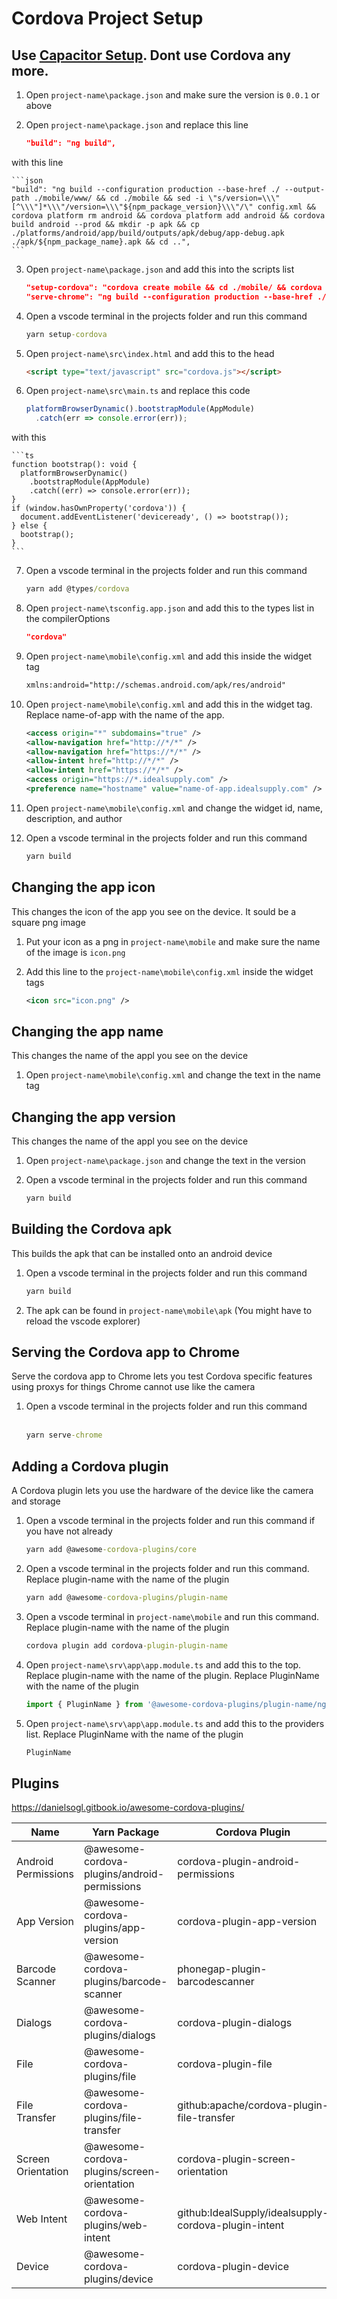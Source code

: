 # Cordova Project Setup

## Use [Capacitor Setup](https://gist.github.com/benjhengeveld/91e34337ae543326cb069b468d9ee430). Dont use Cordova any more.

1. Open `project-name\package.json` and make sure the version is `0.0.1` or above

2. Open `project-name\package.json` and replace this line
    ```json
    "build": "ng build",
    ```
with this line

    ```json
    "build": "ng build --configuration production --base-href ./ --output-path ./mobile/www/ && cd ./mobile && sed -i \"s/version=\\\"[^\\\"]*\\\"/version=\\\"${npm_package_version}\\\"/\" config.xml && cordova platform rm android && cordova platform add android && cordova build android --prod && mkdir -p apk && cp ./platforms/android/app/build/outputs/apk/debug/app-debug.apk ./apk/${npm_package_name}.apk && cd ..",
    ```


3. Open `project-name\package.json` and add this into the scripts list
    ```json
    "setup-cordova": "cordova create mobile && cd ./mobile/ && cordova platform add android && cd ..",
    "serve-chrome": "ng build --configuration production --base-href ./ --output-path ./mobile/www/ && cd ./mobile && sed -i \"s/version=\\\"[^\\\"]*\\\"/version=\\\"${npm_package_version}\\\"/\" config.xml && cordova platform remove browser && cordova platform add browser && cordova run browser && cd ..",
    ```

4. Open a vscode terminal in the projects folder and run this command
    ```cmd
    yarn setup-cordova
    ```

5. Open `project-name\src\index.html` and add this to the head
    ```html
    <script type="text/javascript" src="cordova.js"></script>
    ```

6. Open `project-name\src\main.ts` and replace this code
    ```ts
    platformBrowserDynamic().bootstrapModule(AppModule)
      .catch(err => console.error(err));
    ```
with this

    ```ts
    function bootstrap(): void {
      platformBrowserDynamic()
        .bootstrapModule(AppModule)
        .catch((err) => console.error(err));
    }
    if (window.hasOwnProperty('cordova')) {
      document.addEventListener('deviceready', () => bootstrap());
    } else {
      bootstrap();
    }
    ```

7. Open a vscode terminal in the projects folder and run this command
    ```cmd
    yarn add @types/cordova
    ```

8. Open `project-name\tsconfig.app.json` and add this to the types list in the compilerOptions
    ```json
    "cordova"
    ```

9. Open `project-name\mobile\config.xml` and add this inside the widget tag
    ```xml
    xmlns:android="http://schemas.android.com/apk/res/android"
    ```

10. Open `project-name\mobile\config.xml` and add this in the widget tag. Replace name-of-app with the name of the app. 
    ```xml
    <access origin="*" subdomains="true" />
    <allow-navigation href="http://*/*" />
    <allow-navigation href="https://*/*" />
    <allow-intent href="http://*/*" />
    <allow-intent href="https://*/*" />
    <access origin="https://*.idealsupply.com" />
    <preference name="hostname" value="name-of-app.idealsupply.com" />
    ```

11. Open `project-name\mobile\config.xml` and change the widget id, name, description, and author

12. Open a vscode terminal in the projects folder and run this command
    ```cmd
    yarn build
    ```



## Changing the app icon
This changes the icon of the app you see on the device. It sould be a square png image
1. Put your icon as a png in `project-name\mobile` and make sure the name of the image is `icon.png`

2. Add this line to the `project-name\mobile\config.xml` inside the widget tags
    ```xml
    <icon src="icon.png" />
    ```



## Changing the app name
This changes the name of the appl you see on the device
1. Open `project-name\mobile\config.xml` and change the text in the name tag



## Changing the app version
This changes the name of the appl you see on the device
1. Open `project-name\package.json` and change the text in the version

2. Open a vscode terminal in the projects folder and run this command
    ```cmd
    yarn build
    ```



## Building the Cordova apk
This builds the apk that can be installed onto an android device
1. Open a vscode terminal in the projects folder and run this command
    ```cmd
    yarn build
    ```

2. The apk can be found in `project-name\mobile\apk` (You might have to reload the vscode explorer)



## Serving the Cordova app to Chrome
Serve the cordova app to Chrome lets you test Cordova specific features using proxys for things Chrome cannot use like the camera
1. Open a vscode terminal in the projects folder and run this command<br><br>
    ```cmd
    yarn serve-chrome
    ```



## Adding a Cordova plugin
A Cordova plugin lets you use the hardware of the device like the camera and storage
1. Open a vscode terminal in the projects folder and run this command if you have not already
    ```cmd
    yarn add @awesome-cordova-plugins/core
    ```

2. Open a vscode terminal in the projects folder and run this command. Replace plugin-name with the name of the plugin
    ```cmd
    yarn add @awesome-cordova-plugins/plugin-name
    ```

3. Open a vscode terminal in `project-name\mobile` and run this command. Replace plugin-name with the name of the plugin
    ```cmd
    cordova plugin add cordova-plugin-plugin-name
    ```

4. Open `project-name\srv\app\app.module.ts` and add this to the top. Replace plugin-name with the name of the plugin. Replace PluginName with the name of the plugin
    ```ts
    import { PluginName } from '@awesome-cordova-plugins/plugin-name/ngx';
    ```

5. Open `project-name\srv\app\app.module.ts` and add this to the providers list. Replace PluginName with the name of the plugin
    ```ts
    PluginName
    ```



## Plugins

https://danielsogl.gitbook.io/awesome-cordova-plugins/

| Name                | Yarn Package                                  | Cordova Plugin                             |
| ------------------- | --------------------------------------------- | ------------------------------------------ |
| Android Permissions | @awesome-cordova-plugins/android-permissions  | cordova-plugin-android-permissions         |
| App Version         | @awesome-cordova-plugins/app-version          | cordova-plugin-app-version                 |
| Barcode Scanner     | @awesome-cordova-plugins/barcode-scanner      | phonegap-plugin-barcodescanner             |
| Dialogs             | @awesome-cordova-plugins/dialogs              | cordova-plugin-dialogs                     |
| File                | @awesome-cordova-plugins/file                 | cordova-plugin-file                        |
| File Transfer       | @awesome-cordova-plugins/file-transfer        | github:apache/cordova-plugin-file-transfer |
| Screen Orientation  | @awesome-cordova-plugins/screen-orientation   | cordova-plugin-screen-orientation          |
| Web Intent          | @awesome-cordova-plugins/web-intent           | github:IdealSupply/idealsupply-cordova-plugin-intent   |
| Device              | @awesome-cordova-plugins/device               | cordova-plugin-device                      |

<br>

